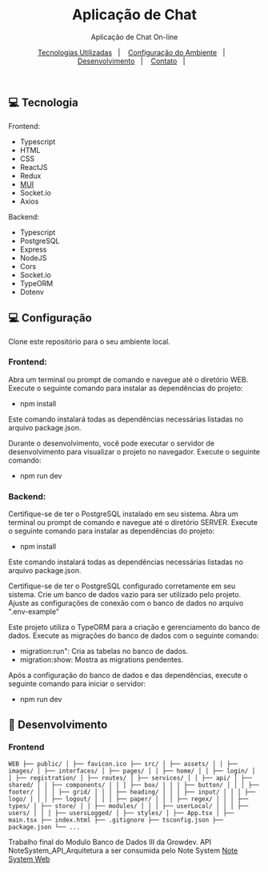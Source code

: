 <h1 align="center"> Aplicação de Chat </h1>

<p align="center">
Aplicação de Chat On-line
</p>

<p align="center">
  <a href="#-tecnologia">Tecnologias Utilizadas</a>&nbsp;&nbsp;&nbsp;|&nbsp;&nbsp;&nbsp;
  <a href="#-configuração">Configuração do Ambiente</a>&nbsp;&nbsp;&nbsp;|&nbsp;&nbsp;&nbsp;
  <a href="#-desenvolvimento">Desenvolvimento</a>&nbsp;&nbsp;&nbsp;|&nbsp;&nbsp;&nbsp;
  <a href="#-contato">Contato</a>&nbsp;&nbsp;&nbsp;|&nbsp;&nbsp;&nbsp;
</p>

<br>

## 💻 Tecnologia

Frontend:

- Typescript
- HTML
- CSS
- ReactJS
- Redux
- [MUI](https://mui.com/pt/material-ui/getting-started/overview/)
- Socket.io
- Axios

Backend:

- Typescript
- PostgreSQL
- Express
- NodeJS
- Cors
- Socket.io
- TypeORM
- Dotenv

## 💻 Configuração

Clone este repositório para o seu ambiente local.

### Frontend:

Abra um terminal ou prompt de comando e navegue até o diretório WEB.
Execute o seguinte comando para instalar as dependências do projeto:

- npm install

Este comando instalará todas as dependências necessárias listadas no arquivo package.json.

Durante o desenvolvimento, você pode executar o servidor de desenvolvimento para visualizar o projeto no navegador. Execute o seguinte comando:

- npm run dev

### Backend:

Certifique-se de ter o PostgreSQL instalado em seu sistema.
Abra um terminal ou prompt de comando e navegue até o diretório SERVER.
Execute o seguinte comando para instalar as dependências do projeto:

- npm install

Este comando instalará todas as dependências necessárias listadas no arquivo package.json.

Certifique-se de ter o PostgreSQL configurado corretamente em seu sistema. Crie um banco de dados vazio para ser utilizado pelo projeto. Ajuste as configurações de conexão com o banco de dados no arquivo ".env-example"

Este projeto utiliza o TypeORM para a criação e gerenciamento do banco de dados. Execute as migrações do banco de dados com o seguinte comando:

- migration:run": Cria as tabelas no banco de dados.
- migration:show: Mostra as migrations pendentes.

Após a configuração do banco de dados e das dependências, execute o seguinte comando para iniciar o servidor:

- npm run dev

## 📓 Desenvolvimento

### Frontend

`WEB
├── public/
│ ├── favicon.ico
├── src/
│ ├── assets/
│ │ ├── images/
│ ├── interfaces/
│ ├── pages/
│ │ ├── home/
│ │ ├── login/
│ │ ├── registration/
│ ├── routes/
│ ├── services/
│ │ ├── api/
│ ├── shared/
│ │ ├── components/
│ │ │ ├── box/
│ │ │ ├── button/
│ │ │ ├── footer/
│ │ │ ├── grid/
│ │ │ ├── heading/
│ │ │ ├── input/
│ │ │ ├── logo/
│ │ │ ├── logout/
│ │ │ ├── paper/
│ │ │ ├── regex/
│ │ │ ├── types/
│ ├── store/
│ │ ├── modules/
│ │ │ ├── userLocal/
│ │ │ ├── users/
│ │ │ ├── usersLogged/
│ ├── styles/
│ ├── App.tsx
│ ├── main.tsx
├── index.html
├── .gitignore
├── tsconfig.json
├── package.json
└── ...`

Trabalho final do Modulo Banco de Dados III da Growdev. API NoteSystem_API_Arquitetura a ser consumida pelo Note System [Note System Web](https://github.com/Andreloren/Note_System_Web)
